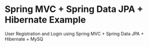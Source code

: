 # Spring MVC + Spring Data JPA + Hibernate Example 
User Registration and Login using Spring MVC + Spring Data JPA + Hibernate + MySQ
